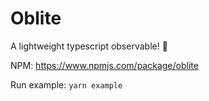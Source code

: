 # Oblite
A lightweight typescript observable! 👀

NPM: https://www.npmjs.com/package/oblite

Run example: `yarn example`